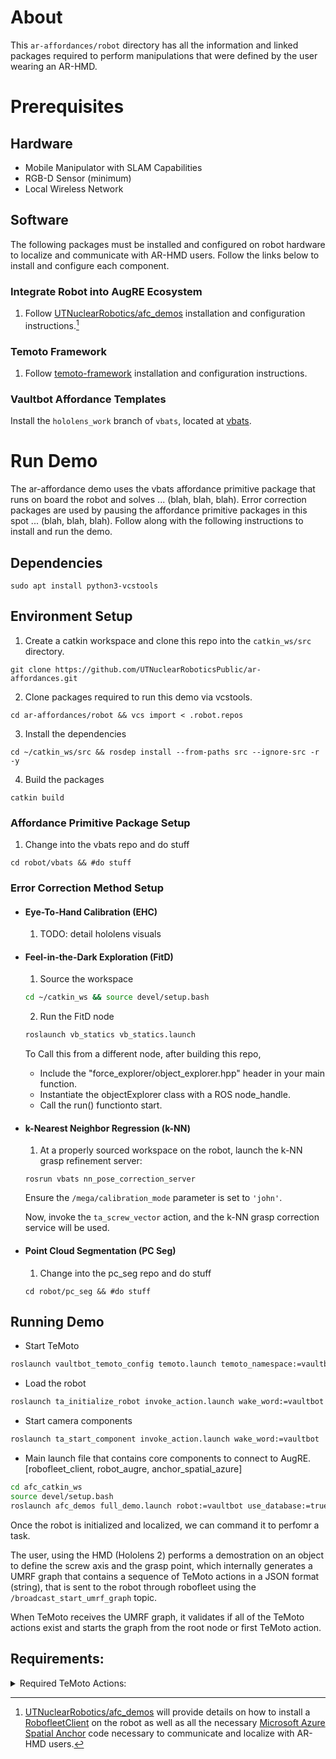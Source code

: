 # About
This ```ar-affordances/robot``` directory has all the information and linked packages required to perform manipulations that were defined by the user wearing an AR-HMD.

# Prerequisites
## Hardware
- Mobile Manipulator with SLAM Capabilities
- RGB-D Sensor (minimum)
- Local Wireless Network
  
## Software
The following packages must be installed and configured on robot hardware to localize and communicate with AR-HMD users. Follow the links below to install and configure each component.

### Integrate Robot into AugRE Ecosystem
1. Follow [UTNuclearRobotics/afc_demos](https://github.com/UTNuclearRobotics/afc_demos) installation and configuration instructions.[^1]
[^1]: [UTNuclearRobotics/afc_demos](https://github.com/UTNuclearRobotics/afc_demos) will provide details on how to install a [RobofleetClient](https://github.com/UTNuclearRobotics/robofleet_client) on the robot as well as all the necessary [Microsoft Azure Spatial Anchor](https://learn.microsoft.com/en-us/azure/spatial-anchors/overview) code necessary to communicate and localize with AR-HMD users.

### Temoto Framework
1. Follow [temoto-framework](https://github.com/temoto-framework/temoto/wiki) installation and configuration instructions.

### Vaultbot Affordance Templates
Install the `hololens_work` branch of `vbats`, located at [vbats](https://github.com/UTNuclearRobotics/vbats/tree/hololens_work).

# Run Demo
The ar-affordance demo uses the vbats affordance primitive package that runs on board the robot and solves ... (blah, blah, blah). Error correction packages are used by pausing the affordance primitive packages in this spot ... (blah, blah, blah). Follow along with the following instructions to install and run the demo.

## Dependencies
```
sudo apt install python3-vcstools
```
## Environment Setup
1. Create a catkin workspace and clone this repo into the ```catkin_ws/src``` directory.
```
git clone https://github.com/UTNuclearRoboticsPublic/ar-affordances.git
```
2. Clone packages required to run this demo via vcstools.
```
cd ar-affordances/robot && vcs import < .robot.repos
```
3. Install the dependencies
```
cd ~/catkin_ws/src && rosdep install --from-paths src --ignore-src -r -y
```
4. Build the packages
```
catkin build
```

### Affordance Primitive Package Setup
1. Change into the vbats repo and do stuff
```
cd robot/vbats && #do stuff
```

### Error Correction Method Setup
- #### Eye-To-Hand Calibration (EHC)
  1. TODO: detail hololens visuals
     
- #### Feel-in-the-Dark Exploration (FitD) 
  1. Source the workspace 
  ```sh
  cd ~/catkin_ws && source devel/setup.bash
  ```      
  2. Run the FitD node
  ```sh 
  roslaunch vb_statics vb_statics.launch
  ``` 
  To Call this from a different node, after building this repo,
  - Include the "force_explorer/object_explorer.hpp" header in your main  function. 
  - Instantiate the objectExplorer class with a ROS node_handle. 
  - Call the run() functionto start.  

- #### k-Nearest Neighbor Regression (k-NN)
  1. At a properly sourced workspace on the robot, launch the k-NN grasp refinement server:
  ```
  rosrun vbats nn_pose_correction_server
  ```
  Ensure the `/mega/calibration_mode` parameter is set to `'john'`.
  
  Now, invoke the `ta_screw_vector` action, and the k-NN grasp correction service will be used.
  
- #### Point Cloud Segmentation (PC Seg)
  1. Change into the pc_seg repo and do stuff
  ```
  cd robot/pc_seg && #do stuff
  ```

## Running Demo
* Start TeMoto
``` bash 
roslaunch vaultbot_temoto_config temoto.launch temoto_namespace:=vaultbot
```
* Load the robot
``` bash 
roslaunch ta_initialize_robot invoke_action.launch wake_word:=vaultbot
```
* Start camera components
``` bash 
roslaunch ta_start_component invoke_action.launch wake_word:=vaultbot
```
* Main launch file that contains core components to connect to AugRE. [robofleet_client, robot_augre, anchor_spatial_azure]
``` bash 
cd afc_catkin_ws
source devel/setup.bash
roslaunch afc_demos full_demo.launch robot:=vaultbot use_database:=true agent_type:=ugv_manip camera_name:=camera_left camera_image_name:=color
```

Once the robot is initialized and localized, we can command it to perfomr a task. 

The user, using the HMD (Hololens 2) performs a demostration on an object to define the screw axis and the grasp point, which internally generates a UMRF graph that contains a sequence of TeMoto actions in a JSON format (string), that is sent to the robot through robofleet using the ```/broadcast_start_umrf_graph``` topic. 

When TeMoto receives the UMRF graph, it validates if all of the TeMoto actions exist and starts the graph from the root node or first TeMoto action.


## Requirements:

<details>
<summary>Required TeMoto Actions:</summary>

|TeMoto Action|Description|Input Parameters|
|---|---|---|
| ta_initialize_robot       | Brings up the robot and its main capabilities: Navigation, maniulation, and gripper features| robot_name |
| ta_start_component        | TeMoto action used to load the cameras| component | 
|ta_move_manip_target_pose  |Moves the manipulator to a named target pose pre defined on the srdf | robot_name <br> planning_group <br> target_pose|
|ta_move_base               |Action that sends a navigation goal for the mobile base. Use to approach to the object.             |robot_name <br> reference_frame <br> pose_2d(x,y,theta)|
| ta_move_gripper           | Controls the openning of the gripper | robot_name <br> position(0_100%) |
| ta_screw_vector           | Validates the trajectory from multiple screws, and moves the arm to the start pose | robot_name <br> planning_group <br> end_effector_name <br> screw_array <br> grab_pose |
| ta_state_ap               | TeMoto action used to perform the screws (approach, turn valve, and retreat motion) | robot_name <br> ap_action_name <br> end_effector_name <br> screw_frame <br> is_pure_tranlation <br> screw_axis <br> screw_origin <br> screw_distance <br> screw_pitch <br> task_impedance_rotation <br> tansk_impedance_translation <br> thate_dot|
| ta_find_grasp             | Performs the exploration methods to find a valid grasp pose | robot_name <br> gripper_name <br> clase_tolerance |



</details>